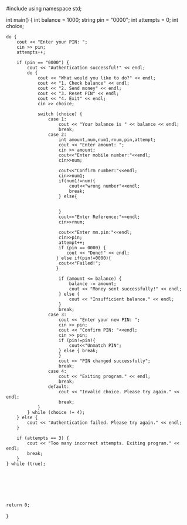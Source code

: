 
#include<iostream>
using namespace std;

int main() {
	int balance = 1000;
    string pin = "0000";
    int attempts = 0;
    int choice;
    
    do {
        cout << "Enter your PIN: ";
        cin >> pin;
        attempts++;
        
        if (pin == "0000") {
            cout << "Authentication successful!" << endl;
            do {
                cout << "What would you like to do?" << endl;
                cout << "1. Check balance" << endl;
                cout << "2. Send money" << endl;
                cout << "3. Reset PIN" << endl;
                cout << "4. Exit" << endl;
                cin >> choice;
                
                switch (choice) {
                    case 1:
                        cout << "Your balance is " << balance << endl;
                        break;
                    case 2:
                        int amount,num,num1,rnum,pin,attempt;
                        cout << "Enter amount: ";
                        cin >> amount;
                        cout<<"Enter mobile number:"<<endl;
                        cin>>num;
                        
                        cout<<"Confirm number:"<<endl;
                        cin>>num1;
                        if(num1!=num){
                        	cout<<"wrong number"<<endl;
                        	break;
						} else{
							
					
						}
                        cout<<"Enter Reference:"<<endl;
                        cin>>rnum;
                        
                        cout<<"Enter mm.pin:"<<endl;
                        cin>>pin;
                        attempt++;
                        if (pin == 0000) {
                           cout << "Done!" << endl;
                       } else if(pin!=0000){
                       	cout<<"Failed!";
					   }
					   
                        if (amount <= balance) {
                            balance -= amount;
                            cout << "Money sent successfully!" << endl;
                        } else {
                            cout << "Insufficient balance." << endl;
                        }
                        break;
                    case 3:
                        cout << "Enter your new PIN: ";
                        cin >> pin;
                        cout << "Confirm PIN: "<<endl;
                        cin >> pin;
                        if (pin!=pin){
                        	cout<<"Unmatch PIN";
						} else { break;
						}
                        cout << "PIN changed successfully";
                        break;
                    case 4:
                        cout << "Exiting program." << endl;
                        break;
                    default:
                        cout << "Invalid choice. Please try again." << endl;
                        break;
                }
            } while (choice != 4);
        } else {
            cout << "Authentication failed. Please try again." << endl;
        }
        
        if (attempts == 3) {
            cout << "Too many incorrect attempts. Exiting program." << endl;
            break;
        }
    } while (true);

	
	
	
	
	
	
	return 0;
}
